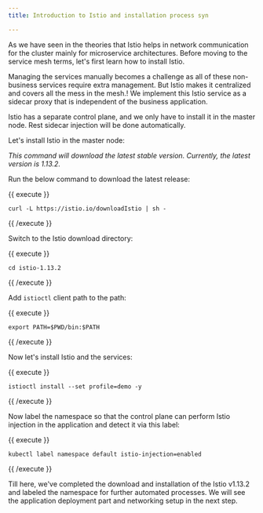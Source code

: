 ```yaml
---
title: Introduction to Istio and installation process syn

---
```

<!--Installation of Istio in the cluster-->

As we have seen in the theories that Istio helps in network communication for the cluster mainly for microservice architectures. Before moving to the service mesh terms, let's first learn how to install Istio.

Managing the services manually becomes a challenge as all of these non-business services require extra management. But Istio makes it centralized and covers all the mess in the mesh.! We implement this Istio service as a sidecar proxy that is independent of the business application.

Istio has a separate control plane, and we only have to install it in the master node. Rest sidecar injection will be done automatically.

Let's install Istio in the master node:

*This command will download the latest stable version. Currently, the latest version is 1.13.2.* 

Run the below command to download the latest release:

{{ execute }}
```
curl -L https://istio.io/downloadIstio | sh -
```
{{ /execute }}

Switch to the Istio download directory:

{{ execute }}
```
cd istio-1.13.2
```
{{ /execute }}

Add `istioctl` client path to the path:

{{ execute }}
```
export PATH=$PWD/bin:$PATH
```
{{ /execute }}

Now let's install Istio and the services:

{{ execute }}
```
istioctl install --set profile=demo -y
```
{{ /execute }}

Now label the namespace so that the control plane can perform Istio injection in the application and detect it via this label:

{{ execute }}
```
kubectl label namespace default istio-injection=enabled
```
{{ /execute }}

Till here, we've completed the download and installation of the Istio v1.13.2 and labeled the namespace for further automated processes. We will see the application deployment part and networking setup in the next step.
